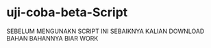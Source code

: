 # uji-coba-beta-Script
SEBELUM MENGUNAKN SCRIPT INI SEBAIKNYA KALIAN DOWNLOAD BAHAN BAHANNYA BIAR WORK
